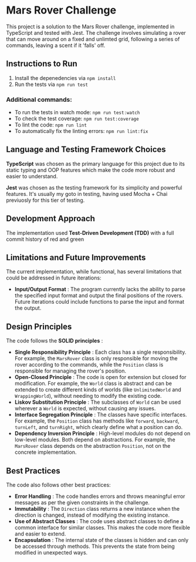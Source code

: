 # Mars Rover Challenge

This project is a solution to the Mars Rover challenge, implemented in TypeScript and tested with Jest. The challenge involves simulating a rover that can move around on a fixed and unlimted grid, following a series of commands, leaving a scent if it 'falls' off.

## Instructions to Run

1. Install the depenedencies via `npm install`
2. Run the tests via `npm run test`

### Additional commands:

- To run the tests in watch mode: `npm run test:watch`
- To check the test coverage: `npm run test:coverage`
- To lint the code: `npm run lint`
- To automatically fix the linting errors: `npm run lint:fix`

## Language and Testing Framework Choices

**TypeScript** was chosen as the primary language for this project due to its static typing and OOP features which make the code more robust and easier to understand.

**Jest** was chosen as the testing framework for its simplicity and powerful features. It's usually my goto in testing, having used Mocha + Chai previuosly for this tier of testing.

## Development Approach

The implementation used **Test-Driven Development (TDD)** with a full commit history of red and green

## **Limitations and Future Improvements**

The current implementation, while functional, has several limitations that could be addressed in future iterations:

- **Input/Output Format** : The program currently lacks the ability to parse the specified input format and output the final positions of the rovers. Future iterations could include functions to parse the input and format the output.

## Design Principles

The code follows the **SOLID principles** :

- **Single Responsibility Principle** : Each class has a single responsibility. For example, the `MarsRover` class is only responsible for moving the rover according to the commands, while the `Position` class is responsible for managing the rover's position.
- **Open-Closed Principle** : The code is open for extension but closed for modification. For example, the `World` class is abstract and can be extended to create different kinds of worlds (like `UnlimitedWorld` and `WrappingWorld`), without needing to modify the existing code.
- **Liskov Substitution Principle** : The subclasses of `World` can be used wherever a `World` is expected, without causing any issues.
- **Interface Segregation Principle** : The classes have specific interfaces. For example, the `Position` class has methods like `forward`, `backward`, `turnLeft`, and `turnRight`, which clearly define what a position can do.
- **Dependency Inversion Principle** : High-level modules do not depend on low-level modules. Both depend on abstractions. For example, the `MarsRover` class depends on the abstraction `Position`, not on the concrete implementation.

## Best Practices

The code also follows other best practices:

- **Error Handling** : The code handles errors and throws meaningful error messages as per the given constraints in the challenge.
- **Immutability** : The `Direction` class returns a new instance when the direction is changed, instead of modifying the existing instance.
- **Use of Abstract Classes** : The code uses abstract classes to define a common interface for similar classes. This makes the code more flexible and easier to extend.
- **Encapsulation** : The internal state of the classes is hidden and can only be accessed through methods. This prevents the state from being modified in unexpected ways.
